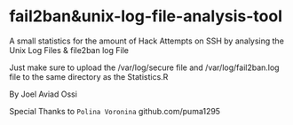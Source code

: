 # fail2ban&unix-log-file-analysis-tool
A small statistics for the amount of Hack Attempts on SSH by analysing the Unix Log Files &amp; file2ban log File

Just make sure to upload the /var/log/secure file and /var/log/fail2ban.log file to the same directory as the Statistics.R

By Joel Aviad Ossi

Special Thanks to `Polina Voronina` github.com/puma1295

